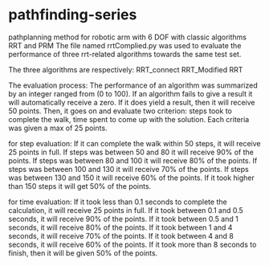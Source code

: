 # pathfinding-series
pathplanning method for robotic arm with 6 DOF with classic algorithms RRT and PRM
The file named rrtComplied.py was used to evaluate the performance of three rrt-related algorithms towards the same test set. 

The three algorithms are respectively:
RRT_connect
RRT_Modified
RRT

The evaluation process:
The performance of an algorithm was summarized by an integer ranged from (0 to 100). If an algorithm fails to give a result it will automatically receive a zero. If it does yield a result, then it will receive 50 points. Then, it goes on and evaluate two criterion: steps took to complete the walk, time spent to come up with the solution. Each criteria was given a max of 25 points.

for step evaluation:
If it can complete the walk within 50 steps, it will receive 25 points in full. If steps was between 50 and 80 it will receive 90% of the points. If steps was between 80 and 100 it will receive 80% of the points. If steps was between 100 and 130 it will receive 70% of the points. If steps was between 130 and 150 it will receive 60% of the points. If it took higher than 150 steps it will get 50% of the points.

for time evaluation:
If it took less than 0.1 seconds to complete the calculation, it will receive 25 points in full. If it took between 0.1 and 0.5 seconds, it will receive 90% of the points. If it took between 0.5 and 1 seconds, it will receive 80% of the points. If it took between 1 and 4 seconds, it will receive 70% of the points. If it took between 4 and 8 seconds, it will receive 60% of the points. If it took more than 8 seconds to finish, then it will be given 50% of the points.



